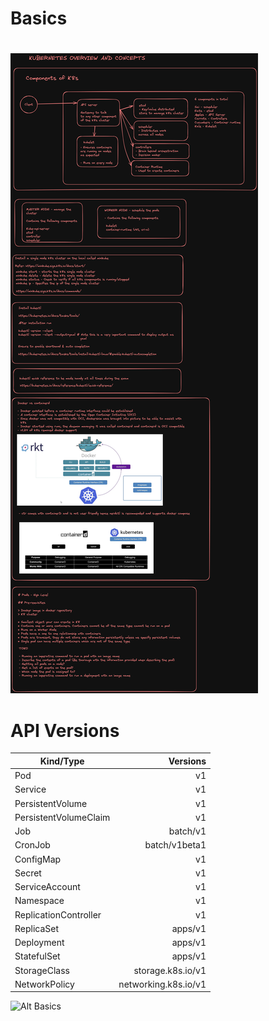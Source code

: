 # Basics

# 
![Alt Basics]( ./docs/images/basics.png)

# API Versions

| Kind/Type| Versions |
|----------|------:|
| Pod | v1 |
| Service | v1 |
| PersistentVolume | v1 |
| PersistentVolumeClaim | v1 |
| Job | batch/v1 |
| CronJob | batch/v1beta1 |
| ConfigMap | v1 |
| Secret | v1 |
| ServiceAccount | v1 |
| Namespace | v1 |
| ReplicationController | v1 |
| ReplicaSet | apps/v1 |
| Deployment | apps/v1 |
| StatefulSet | apps/v1 |
| StorageClass | storage.k8s.io/v1 |
| NetworkPolicy | networking.k8s.io/v1 |

![Alt Basics]( ./docs/images/pods.png)